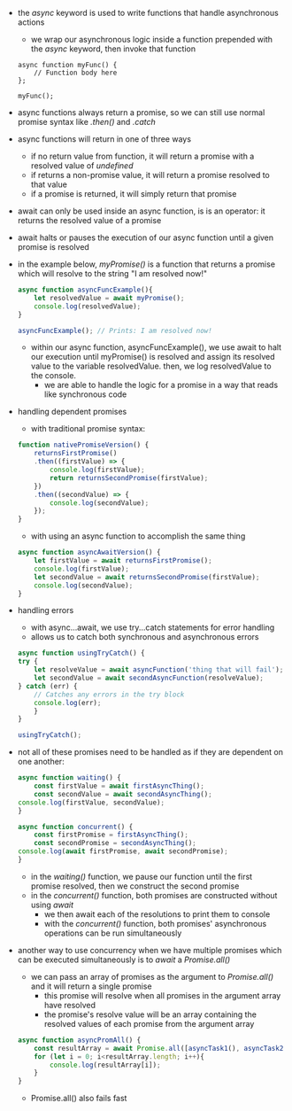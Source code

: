 - the *async* keyword is used to write functions that handle asynchronous actions
    - we wrap our asynchronous logic inside a function prepended with the *async* keyword, then invoke that function
    ```jsa
    async function myFunc() {
        // Function body here
    };

    myFunc();
    ```
- async functions always return a promise, so we can still use normal promise syntax like *.then()* and *.catch*
- async functions will return in one of three ways
    - if no return value from function, it will return a promise with a resolved value of *undefined*
    - if returns a non-promise value, it will return a promise resolved to that value
    - if a promise is returned, it will simply return that promise
- await can only be used inside an async function, is is an operator: it returns the resolved value of a promise
- await halts or pauses the execution of our async function until a given promise is resolved
- in the example below, *myPromise()* is a function that returns a promise which will resolve to the string "I am resolved now!"
    ```js
    async function asyncFuncExample(){
        let resolvedValue = await myPromise();
        console.log(resolvedValue);
    }

    asyncFuncExample(); // Prints: I am resolved now!
    ```
    - within our async function, asyncFuncExample(), we use await to halt our execution until myPromise() is resolved and assign its resolved value to the variable resolvedValue. then, we log resolvedValue to the console.
        - we are able to handle the logic for a promise in a way that reads like synchronous code
- handling dependent promises
    - with traditional promise syntax:
    ```js
    function nativePromiseVersion() {
        returnsFirstPromise()
        .then((firstValue) => {
            console.log(firstValue);
            return returnsSecondPromise(firstValue);
        })
        .then((secondValue) => {
            console.log(secondValue);
        });
    }
    ```
    - with using an async function to accomplish the same thing
    ```js
    async function asyncAwaitVersion() {
        let firstValue = await returnsFirstPromise();
        console.log(firstValue);
        let secondValue = await returnsSecondPromise(firstValue);
        console.log(secondValue);
    }
- handling errors
    - with async...await, we use try...catch statements for error handling
    - allows us to catch both synchronous and asynchronous errors
    ```js
    async function usingTryCatch() {
    try {
        let resolveValue = await asyncFunction('thing that will fail');
        let secondValue = await secondAsyncFunction(resolveValue);
    } catch (err) {
        // Catches any errors in the try block
        console.log(err);
        }
    }

    usingTryCatch();
    ```
- not all of these promises need to be handled as if they are dependent on one another:
    ```js
    async function waiting() {
        const firstValue = await firstAsyncThing();
        const secondValue = await secondAsyncThing();
    console.log(firstValue, secondValue);
    }

    async function concurrent() {
        const firstPromise = firstAsyncThing();
        const secondPromise = secondAsyncThing();
    console.log(await firstPromise, await secondPromise);
    }
    ```
    - in the *waiting()* function, we pause our function until the first promise resolved, then we construct the second promise
    - in the *concurrent()* function, both promises are constructed without using *await*
        - we then await each of the resolutions to print them to console
        - with the *concurrent()* function, both promises' asynchronous operations can be run simultaneously

- another way to use concurrency when we have multiple promises which can be executed simultaneously is to *await* a *Promise.all()*
    - we can pass an array of promises as the argument to *Promise.all()* and it will return a single promise
        - this promise will resolve when all promises in the argument array have resolved
        - the promise's resolve value will be an array containing the resolved values of each promise from the argument array
    ```js
    async function asyncPromAll() {
        const resultArray = await Promise.all([asyncTask1(), asyncTask2(), asyncTask3(), asyncTask4()]);
        for (let i = 0; i<resultArray.length; i++){
            console.log(resultArray[i]); 
        }
    }
    ```
    - Promise.all() also fails fast